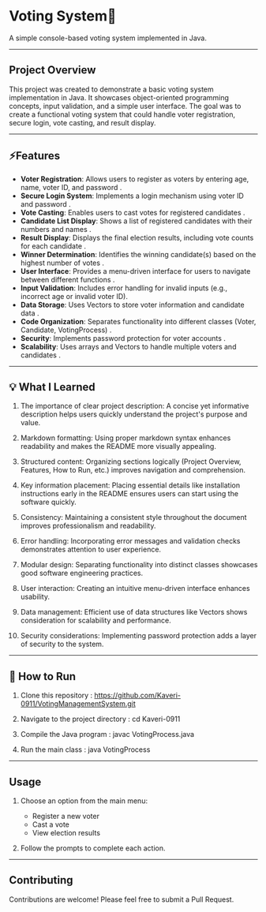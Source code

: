 # Voting System🌟

A simple console-based voting system implemented in Java.

---

## Project Overview

This project was created to demonstrate a basic voting system implementation in Java. It showcases object-oriented programming concepts, input validation, and a simple user interface. The goal was to create a functional voting system that could handle voter registration, secure login, vote casting, and result display.

---

## ⚡Features

- **Voter Registration**: Allows users to register as voters by entering age, name, voter ID, and password .
- **Secure Login System**: Implements a login mechanism using voter ID and password .
- **Vote Casting**: Enables users to cast votes for registered candidates .
- **Candidate List Display**: Shows a list of registered candidates with their numbers and names .
- **Result Display**: Displays the final election results, including vote counts for each candidate .
- **Winner Determination**: Identifies the winning candidate(s) based on the highest number of votes .
- **User Interface**: Provides a menu-driven interface for users to navigate between different functions .
- **Input Validation**: Includes error handling for invalid inputs (e.g., incorrect age or invalid voter ID).
- **Data Storage**: Uses Vectors to store voter information and candidate data .
- **Code Organization**: Separates functionality into different classes (Voter, Candidate, VotingProcess) .
- **Security**: Implements password protection for voter accounts .
- **Scalability**: Uses arrays and Vectors to handle multiple voters and candidates .

---

## 💡 What I Learned

1. The importance of clear project description: A concise yet informative description helps users quickly understand the project's purpose and value.

2. Markdown formatting: Using proper markdown syntax enhances readability and makes the README more visually appealing.

3. Structured content: Organizing sections logically (Project Overview, Features, How to Run, etc.) improves navigation and comprehension.

4. Key information placement: Placing essential details like installation instructions early in the README ensures users can start using the software quickly.

5. Consistency: Maintaining a consistent style throughout the document improves professionalism and readability.

6. Error handling: Incorporating error messages and validation checks demonstrates attention to user experience.

7. Modular design: Separating functionality into distinct classes showcases good software engineering practices.

8. User interaction: Creating an intuitive menu-driven interface enhances usability.

9. Data management: Efficient use of data structures like Vectors shows consideration for scalability and performance.

10. Security considerations: Implementing password protection adds a layer of security to the system.

---

## 🚀 How to Run

1. Clone this repository : https://github.com/Kaveri-0911/VotingManagementSystem.git

2. Navigate to the project directory : cd Kaveri-0911

3. Compile the Java program : javac VotingProcess.java

4. Run the main class : java VotingProcess

---

## Usage

1. Choose an option from the main menu:
   - Register a new voter
   - Cast a vote
   - View election results

2. Follow the prompts to complete each action.

---

## Contributing

Contributions are welcome! Please feel free to submit a Pull Request.


